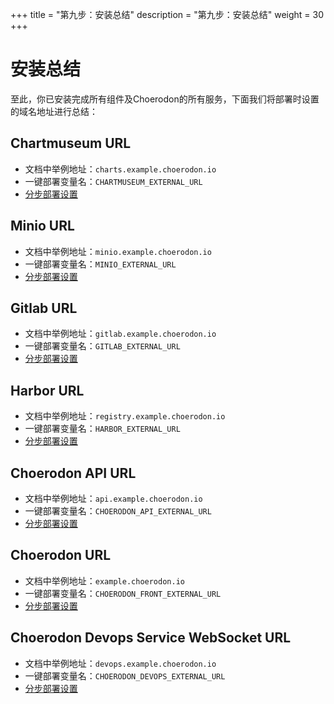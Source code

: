 +++
title = "第九步：安装总结"
description = "第九步：安装总结"
weight = 30
+++

# 安装总结

至此，你已安装完成所有组件及Choerodon的所有服务，下面我们将部署时设置的域名地址进行总结：

## Chartmuseum URL
- 文档中举例地址：`charts.example.choerodon.io`
- 一键部署变量名：`CHARTMUSEUM_EXTERNAL_URL`
- [分步部署设置](../parts/base/chartmuseum/#进行部署)

## Minio URL
- 文档中举例地址：`minio.example.choerodon.io`
- 一键部署变量名：`MINIO_EXTERNAL_URL`
- [分步部署设置](../parts/base/minio/#进行部署)

## Gitlab URL
- 文档中举例地址：`gitlab.example.choerodon.io`
- 一键部署变量名：`GITLAB_EXTERNAL_URL`
- [分步部署设置](../parts/base/gitlab/#部署gitlab-1)

## Harbor URL 
- 文档中举例地址：`registry.example.choerodon.io`
- 一键部署变量名：`HARBOR_EXTERNAL_URL`
- [分步部署设置](../parts/base/harbor/#部署harbor-1)

## Choerodon API URL
- 文档中举例地址：`api.example.choerodon.io`
- 一键部署变量名：`CHOERODON_API_EXTERNAL_URL`
- [分步部署设置](../parts/choerodon/#部署api-gateway)

## Choerodon URL
- 文档中举例地址：`example.choerodon.io`
- 一键部署变量名：`CHOERODON_FRONT_EXTERNAL_URL`
- [分步部署设置](../parts/choerodon-front/#部署choerodon-front)

## Choerodon Devops Service WebSocket URL
- 文档中举例地址：`devops.example.choerodon.io`
- 一键部署变量名：`CHOERODON_DEVOPS_EXTERNAL_URL`
- [分步部署设置](../parts/choerodon-devops/#部署devops-service)
